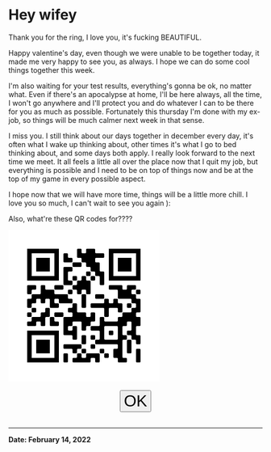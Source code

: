 # Hey wifey

Thank you for the ring, I love you, it's fucking BEAUTIFUL.

Happy valentine's day, even though we were unable to be together today, it made me very happy to see you, as always. I hope we can do some cool things together this week.

I'm also waiting for your test results, everything's gonna be ok, no matter what. Even if there's an apocalypse at home, I'll be here always, all the time, I won't go anywhere and I'll protect you and do whatever I can to be there for you as much as possible. Fortunately this thursday I'm done with my ex-job, so things will be much calmer next week in that sense.

I miss you. I still think about our days together in december every day, it's often what I wake up thinking about, other times it's what I go to bed thinking about, and some days both apply. I really look forward to the next time we meet. It all feels a little all over the place now that I quit my job, but everything is possible and I need to be on top of things now and be at the top of my game in every possible aspect.

I hope now that we will have more time, things will be a little more chill. I love you so much, I can't wait to see you again ):

Also, what're these QR codes for????

<img src="./assets/bibi4.png" id="bibiQR"><br>
<div id="uSure"></div>
<div style="text-align: center;"><button id="bibiyes" onclick="changeImage()"><span id="bibitext" style="font-size: xx-large;">OK</span></button></div>

<br>

***

**Date: February 14, 2022**
